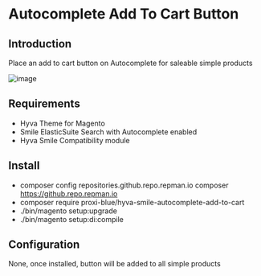 # Autocomplete Add To Cart Button

## Introduction

Place an add to cart button on Autocomplete for saleable simple products

![image](https://user-images.githubusercontent.com/4994260/161305333-7c9cf03e-c384-4d02-a94e-ab18327202fb.png)


## Requirements

* Hyva Theme for Magento
* Smile ElasticSuite Search with Autocomplete enabled
* Hyva Smile Compatibility module

## Install

* composer config repositories.github.repo.repman.io composer https://github.repo.repman.io
* composer require proxi-blue/hyva-smile-autocomplete-add-to-cart
* ./bin/magento setup:upgrade
* ./bin/magento setup:di:compile

## Configuration

None, once installed, button will be added to all simple products
